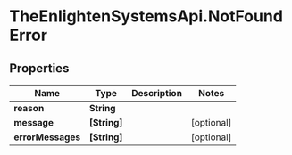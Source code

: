 # TheEnlightenSystemsApi.NotFoundError

## Properties

Name | Type | Description | Notes
------------ | ------------- | ------------- | -------------
**reason** | **String** |  | 
**message** | **[String]** |  | [optional] 
**errorMessages** | **[String]** |  | [optional] 


